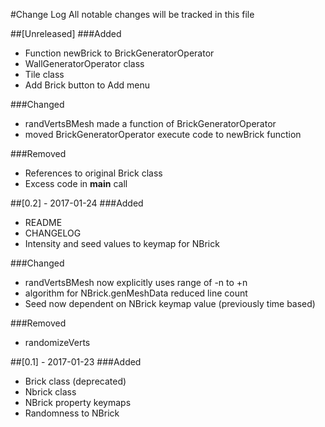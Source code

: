 #Change Log
All notable changes will be tracked in this file

##[Unreleased]
###Added
- Function newBrick to BrickGeneratorOperator 
- WallGeneratorOperator class
- Tile class
- Add Brick button to Add menu

###Changed
- randVertsBMesh made a function of BrickGeneratorOperator
- moved BrickGeneratorOperator execute code to newBrick function

###Removed
- References to original Brick class
- Excess code in __main__ call

##[0.2] - 2017-01-24
###Added
- README
- CHANGELOG
- Intensity and seed values to keymap for NBrick

###Changed
- randVertsBMesh now explicitly uses range of -n to +n
- algorithm for NBrick.genMeshData reduced line count
- Seed now dependent on NBrick keymap value (previously time based)

###Removed
- randomizeVerts

##[0.1] - 2017-01-23
###Added
- Brick class (deprecated)
- Nbrick class
- NBrick property keymaps
- Randomness to NBrick